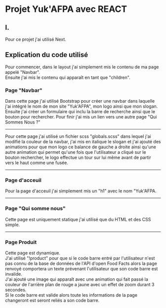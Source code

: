 # Projet Yuk'AFPA avec REACT

## I.
Pour ce projet j'ai utilisé Next.

## Explication du code utilisé
Pour commencer, dans le layout  j'ai simplement mis le contenu de ma page appelé "Navbar".  
Ensuite j'ai mis le contenu qui apparaît en tant que "children".

### Page "Navbar"
Dans cette page j'ai utilisé Bootstrap pour créer une navbar dans laquelle j'ai intégré le nom de mon site "Yuk'AFPA", mon logo ainsi que mon slogan.  
Ensuite j'ai créer un formulaire qui inclu la barre de recherche ainsi que le bouton pour rechercher.
Pour finir j'ai mis un lien vers une autre page "Qui Sommes Nous ?"  

---
 
Pour cette page j'ai utilisé un fichier scss "globals.scss" dans lequel j'ai modifié la couleur de la navbar, j'ai mis en italique le slogan et j'ai ajouté des animations pour que mon logo ce balance de gauche a droite ainsi qu'une autre animation qui permet qu'une fois que l'utilisateur a cliqué sur le bouton rechercher, le logo effectue un tour sur lui même avant de partir vers le haut comme une fusée.

---

### Page d'acceuil 
Pour la page d'acceuil j'ai simplement mis un "h1" avec le nom "Yuk'AFPA.  

---

### Page "Qui somme nous"
Cette page est uniquement statique j'ai utilisé que du HTML et des CSS simple.

---

### Page Produit 

Cette page est dynamique.  
J'ai utilisé "!product" pour que si le code barre entré par l'utilisateur n'est pas connu de la base de données de l'API d'open Food Facts alors la page renvoyé comportera un texte prévenant l'utilisateur que son code barre est invalide.  
J'ai ajouté une image qui apparaît avec une animation qui fait passé la couleur de l'arrière plan de rouge a jaune avec un effet de zoom durant 3 secondes.  
Si le code barre est valide alors toute les informations de la page changeront est seront reliés a son code barre.
